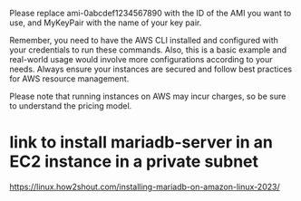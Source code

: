 Please replace ami-0abcdef1234567890 with the ID of the AMI you want to use, and MyKeyPair with the name of your key pair.

Remember, you need to have the AWS CLI installed and configured with your credentials to run these commands. 
Also, this is a basic example and real-world usage would involve more configurations according to your needs.
Always ensure your instances are secured and follow best practices for AWS resource management.

Please note that running instances on AWS may incur charges, so be sure to understand the pricing model.

# link to install mariadb-server in an EC2 instance in a private subnet 

https://linux.how2shout.com/installing-mariadb-on-amazon-linux-2023/
